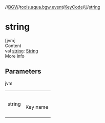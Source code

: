 //[BGW](../../../../index.md)/[tools.aqua.bgw.event](../../index.md)/[KeyCode](../index.md)/[U](index.md)/[string](string.md)



# string  
[jvm]  
Content  
val [string](string.md): [String](https://kotlinlang.org/api/latest/jvm/stdlib/kotlin/-string/index.html)  
More info  


## Parameters  
  
jvm  
  
| | |
|---|---|
| <a name="tools.aqua.bgw.event/KeyCode.U/string/#/PointingToDeclaration/"></a>string| <a name="tools.aqua.bgw.event/KeyCode.U/string/#/PointingToDeclaration/"></a><br><br>Key name<br><br>|
  
  



